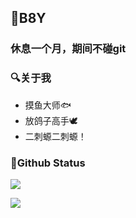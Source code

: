 ## 🤗B8Y

### 休息一个月，期间不碰git

### 🔍关于我
- 摸鱼大师🐟
- 放鸽子高手🕊
- 二刺螈二刺螈！

### 📖Github Status

<a href="https://xzai.cloud">
  <img src="https://github-readme-stats.vercel.app/api?username=XzaiCloud&show_icons=true&include_all_commits_disable=false&count_private=true&custom_title=我好垃圾">
</a>
</p>
<a href="https://xzai.cloud">
  <img src="https://github-readme-stats.vercel.app/api/top-langs/?username=XzaiCloud&layout=compact&custom_title=我什么语言用的最多">
</a>
